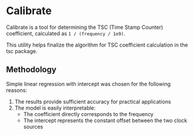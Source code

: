 # Calibrate

Calibrate is a tool for determining the TSC (Time Stamp Counter) coefficient, calculated as `1 / (frequency / 1e9)`.

This utility helps finalize the algorithm for TSC coefficient calculation in the tsc package.

## Methodology

Simple linear regression with intercept was chosen for the following reasons:

1. The results provide sufficient accuracy for practical applications
2. The model is easily interpretable:
   - The coefficient directly corresponds to the frequency
   - The intercept represents the constant offset between the two clock sources